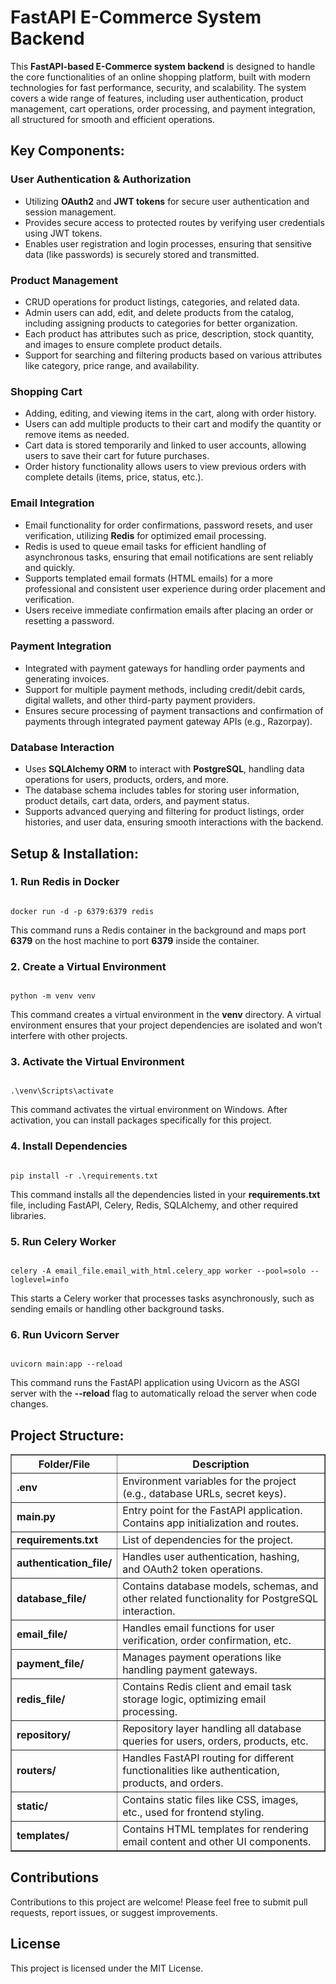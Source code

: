 <!DOCTYPE html>
<html lang="en">

<head>
<meta charset="UTF-8">
<meta name="viewport" content="width=device-width, initial-scale=1.0">
<title>FastAPI E-Commerce System Backend</title>
</head>

<body>
<h1>FastAPI E-Commerce System Backend</h1>

<p>
This <b>FastAPI-based E-Commerce system backend</b> is designed to handle the core functionalities of an online shopping platform,
built with modern technologies for fast performance, security, and scalability. The system covers a wide range of features, including
user authentication, product management, cart operations, order processing, and payment integration, all structured for smooth and
efficient operations.
</p>

<h2>Key Components:</h2>

<h3>User Authentication & Authorization</h3>
<ul>
<li>Utilizing <b>OAuth2</b> and <b>JWT tokens</b> for secure user authentication and session management.</li>
<li>Provides secure access to protected routes by verifying user credentials using JWT tokens.</li>
<li>Enables user registration and login processes, ensuring that sensitive data (like passwords) is securely stored and transmitted.</li>
</ul>

<h3>Product Management</h3>
<ul>
<li>CRUD operations for product listings, categories, and related data.</li>
<li>Admin users can add, edit, and delete products from the catalog, including assigning products to categories for better organization.</li>
<li>Each product has attributes such as price, description, stock quantity, and images to ensure complete product details.</li>
<li>Support for searching and filtering products based on various attributes like category, price range, and availability.</li>
</ul>

<h3>Shopping Cart</h3>
<ul>
<li>Adding, editing, and viewing items in the cart, along with order history.</li>
<li>Users can add multiple products to their cart and modify the quantity or remove items as needed.</li>
<li>Cart data is stored temporarily and linked to user accounts, allowing users to save their cart for future purchases.</li>
<li>Order history functionality allows users to view previous orders with complete details (items, price, status, etc.).</li>
</ul>

<h3>Email Integration</h3>
<ul>
<li>Email functionality for order confirmations, password resets, and user verification, utilizing <b>Redis</b> for optimized email processing.</li>
<li>Redis is used to queue email tasks for efficient handling of asynchronous tasks, ensuring that email notifications are sent reliably and quickly.</li>
<li>Supports templated email formats (HTML emails) for a more professional and consistent user experience during order placement and verification.</li>
<li>Users receive immediate confirmation emails after placing an order or resetting a password.</li>
</ul>

<h3>Payment Integration</h3>
<ul>
<li>Integrated with payment gateways for handling order payments and generating invoices.</li>
<li>Support for multiple payment methods, including credit/debit cards, digital wallets, and other third-party payment providers.</li>
<li>Ensures secure processing of payment transactions and confirmation of payments through integrated payment gateway APIs (e.g., Razorpay).</li>
</ul>

<h3>Database Interaction</h3>
<ul>
<li>Uses <b>SQLAlchemy ORM</b> to interact with <b>PostgreSQL</b>, handling data operations for users, products, orders, and more.</li>
<li>The database schema includes tables for storing user information, product details, cart data, orders, and payment status.</li>
<li>Supports advanced querying and filtering for product listings, order histories, and user data, ensuring smooth interactions with the backend.</li>
</ul>

<h2>Setup & Installation:</h2>

<h3>1. Run Redis in Docker</h3>
<pre><code>
docker run -d -p 6379:6379 redis
</code></pre>
<p>This command runs a Redis container in the background and maps port <b>6379</b> on the host machine to port <b>6379</b> inside the container.</p>

<h3>2. Create a Virtual Environment</h3>
<pre><code>
python -m venv venv
</code></pre>
<p>This command creates a virtual environment in the <b>venv</b> directory. A virtual environment ensures that your project dependencies are isolated and won’t interfere with other projects.</p>

<h3>3. Activate the Virtual Environment</h3>
<pre><code>
.\venv\Scripts\activate
</code></pre>
<p>This command activates the virtual environment on Windows. After activation, you can install packages specifically for this project.</p>

<h3>4. Install Dependencies</h3>
<pre><code>
pip install -r .\requirements.txt
</code></pre>
<p>This command installs all the dependencies listed in your <b>requirements.txt</b> file, including FastAPI, Celery, Redis, SQLAlchemy, and other required libraries.</p>

<h3>5. Run Celery Worker</h3>
<pre><code>
celery -A email_file.email_with_html.celery_app worker --pool=solo --loglevel=info
</code></pre>
<p>This starts a Celery worker that processes tasks asynchronously, such as sending emails or handling other background tasks.</p>

<h3>6. Run Uvicorn Server</h3>
<pre><code>
uvicorn main:app --reload
</code></pre>
<p>This command runs the FastAPI application using Uvicorn as the ASGI server with the <b>--reload</b> flag to automatically reload the server when code changes.</p>

<h2>Project Structure:</h2>
<table border="1" cellpadding="5" cellspacing="0">
<tr>
<th>Folder/File</th>
<th>Description</th>
</tr>
<tr>
<td><b>.env</b></td>
<td>Environment variables for the project (e.g., database URLs, secret keys).</td>
</tr>
<tr>
<td><b>main.py</b></td>
<td>Entry point for the FastAPI application. Contains app initialization and routes.</td>
</tr>
<tr>
<td><b>requirements.txt</b></td>
<td>List of dependencies for the project.</td>
</tr>
<tr>
<td><b>authentication_file/</b></td>
<td>Handles user authentication, hashing, and OAuth2 token operations.</td>
</tr>
<tr>
<td><b>database_file/</b></td>
<td>Contains database models, schemas, and other related functionality for PostgreSQL interaction.</td>
</tr>
<tr>
<td><b>email_file/</b></td>
<td>Handles email functions for user verification, order confirmation, etc.</td>
</tr>
<tr>
<td><b>payment_file/</b></td>
<td>Manages payment operations like handling payment gateways.</td>
</tr>
<tr>
<td><b>redis_file/</b></td>
<td>Contains Redis client and email task storage logic, optimizing email processing.</td>
</tr>
<tr>
<td><b>repository/</b></td>
<td>Repository layer handling all database queries for users, orders, products, etc.</td>
</tr>
<tr>
<td><b>routers/</b></td>
<td>Handles FastAPI routing for different functionalities like authentication, products, and orders.</td>
</tr>
<tr>
<td><b>static/</b></td>
<td>Contains static files like CSS, images, etc., used for frontend styling.</td>
</tr>
<tr>
<td><b>templates/</b></td>
<td>Contains HTML templates for rendering email content and other UI components.</td>
</tr>
</table>

<h2>Contributions</h2>
<p>
Contributions to this project are welcome! Please feel free to submit pull requests, report issues, or suggest improvements.
</p>

<h2>License</h2>
<p>
This project is licensed under the MIT License.
</p>
</body>

</html>

